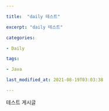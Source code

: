 ```yaml
---

title:  "daily 테스트"

excerpt: "daily 테스트"

categories:

- Daily

tags:

- Java

last_modified_at: 2021-08-19T03:03:38

---
```


테스트 게시글